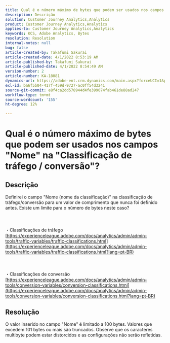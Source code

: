 ```yaml
---
title: Qual é o número máximo de bytes que podem ser usados nos campos "Nome" na "Classificação de tráfego / conversão"?
description: Descrição
solution: Customer Journey Analytics,Analytics
product: Customer Journey Analytics,Analytics
applies-to: Customer Journey Analytics,Analytics
keywords: KCS, Adobe Analytics, Bytes
resolution: Resolution
internal-notes: null
bug: false
article-created-by: Takafumi Sakurai
article-created-date: 4/1/2022 8:53:19 AM
article-published-by: Takafumi Sakurai
article-published-date: 4/1/2022 8:54:49 AM
version-number: 2
article-number: KA-18081
dynamics-url: https://adobe-ent.crm.dynamics.com/main.aspx?forceUCI=1&pagetype=entityrecord&etn=knowledgearticle&id=7471762b-99b1-ec11-9840-0022480bd126
exl-id: ba6f5b04-417f-459d-9727-ac0ff54d3241
source-git-commit: e8f4ca2dd578944d4fe399074fab461de88ad247
workflow-type: tm+mt
source-wordcount: '155'
ht-degree: 12%

---
```


# Qual é o número máximo de bytes que podem ser usados nos campos &quot;Nome&quot; na &quot;Classificação de tráfego / conversão&quot;?

## Descrição

Definirei o campo &quot;Nome (nome da classificação)&quot; na classificação de tráfego/conversão para um valor de comprimento que nunca foi definido antes. Existe um limite para o número de bytes neste caso?<br><br> <br><br>・Classificações de tráfego
[https://experienceleague.adobe.com/docs/analytics/admin/admin-tools/traffic-variables/traffic-classifications.html](https://experienceleague.adobe.com/docs/analytics/admin/admin-tools/traffic-variables/traffic-classifications.html?lang=pt-BR)<br><br> <br><br>・Classificações de conversão
[https://experienceleague.adobe.com/docs/analytics/admin/admin-tools/conversion-variables/conversion-classifications.html](https://experienceleague.adobe.com/docs/analytics/admin/admin-tools/conversion-variables/conversion-classifications.html?lang=pt-BR)

## Resolução


O valor inserido no campo &quot;Nome&quot; é limitado a 100 bytes. Valores que excedem 101 bytes ou mais são truncados. Observe que os caracteres multibyte podem estar distorcidos e as configurações não serão refletidas.
